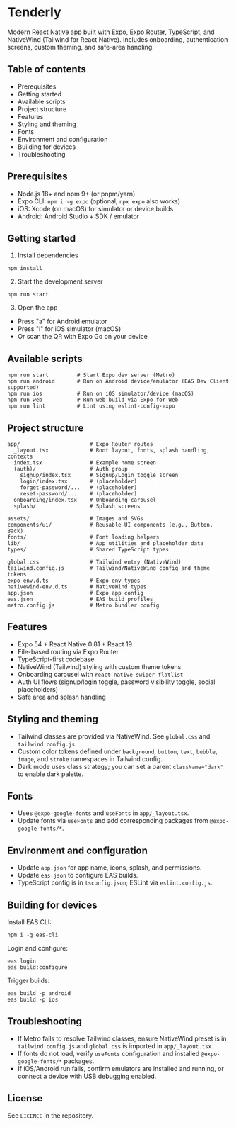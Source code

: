 # Tenderly

Modern React Native app built with Expo, Expo Router, TypeScript, and NativeWind (Tailwind for React Native). Includes onboarding, authentication screens, custom theming, and safe-area handling.

## Table of contents

- Prerequisites
- Getting started
- Available scripts
- Project structure
- Features
- Styling and theming
- Fonts
- Environment and configuration
- Building for devices
- Troubleshooting

## Prerequisites

- Node.js 18+ and npm 9+ (or pnpm/yarn)
- Expo CLI: `npm i -g expo` (optional; `npx expo` also works)
- iOS: Xcode (on macOS) for simulator or device builds
- Android: Android Studio + SDK / emulator

## Getting started

1. Install dependencies

```
npm install
```

2. Start the development server

```
npm run start
```

3. Open the app

- Press "a" for Android emulator
- Press "i" for iOS simulator (macOS)
- Or scan the QR with Expo Go on your device

## Available scripts

```
npm run start         # Start Expo dev server (Metro)
npm run android       # Run on Android device/emulator (EAS Dev Client supported)
npm run ios           # Run on iOS simulator/device (macOS)
npm run web           # Run web build via Expo for Web
npm run lint          # Lint using eslint-config-expo
```

## Project structure

```
app/                      # Expo Router routes
  _layout.tsx             # Root layout, fonts, splash handling, contexts
  index.tsx               # Example home screen
  (auth)/                 # Auth group
    signup/index.tsx      # Signup/Login toggle screen
    login/index.tsx       # (placeholder)
    forget-password/...   # (placeholder)
    reset-password/...    # (placeholder)
  onboarding/index.tsx    # Onboarding carousel
  splash/                 # Splash screens

assets/                   # Images and SVGs
components/ui/            # Reusable UI components (e.g., Button, Back)
fonts/                    # Font loading helpers
lib/                      # App utilities and placeholder data
types/                    # Shared TypeScript types

global.css                # Tailwind entry (NativeWind)
tailwind.config.js        # Tailwind/NativeWind config and theme tokens
expo-env.d.ts             # Expo env types
nativewind-env.d.ts       # NativeWind types
app.json                  # Expo app config
eas.json                  # EAS build profiles
metro.config.js           # Metro bundler config
```

## Features

- Expo 54 + React Native 0.81 + React 19
- File-based routing via Expo Router
- TypeScript-first codebase
- NativeWind (Tailwind) styling with custom theme tokens
- Onboarding carousel with `react-native-swiper-flatlist`
- Auth UI flows (signup/login toggle, password visibility toggle, social placeholders)
- Safe area and splash handling

## Styling and theming

- Tailwind classes are provided via NativeWind. See `global.css` and `tailwind.config.js`.
- Custom color tokens defined under `background`, `button`, `text`, `bubble`, `image`, and `stroke` namespaces in Tailwind config.
- Dark mode uses class strategy; you can set a parent `className="dark"` to enable dark palette.

## Fonts

- Uses `@expo-google-fonts` and `useFonts` in `app/_layout.tsx`.
- Update fonts via `useFonts` and add corresponding packages from `@expo-google-fonts/*`.

## Environment and configuration

- Update `app.json` for app name, icons, splash, and permissions.
- Update `eas.json` to configure EAS builds.
- TypeScript config is in `tsconfig.json`; ESLint via `eslint.config.js`.

## Building for devices

Install EAS CLI:

```
npm i -g eas-cli
```

Login and configure:

```
eas login
eas build:configure
```

Trigger builds:

```
eas build -p android
eas build -p ios
```

## Troubleshooting

- If Metro fails to resolve Tailwind classes, ensure NativeWind preset is in `tailwind.config.js` and `global.css` is imported in `app/_layout.tsx`.
- If fonts do not load, verify `useFonts` configuration and installed `@expo-google-fonts/*` packages.
- If iOS/Android run fails, confirm emulators are installed and running, or connect a device with USB debugging enabled.

## License

See `LICENCE` in the repository.
